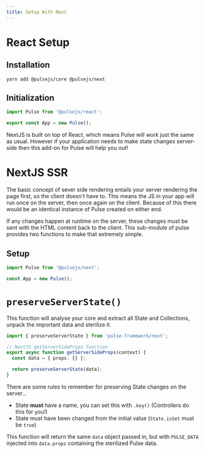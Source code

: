 ```yaml
---
title: Setup With Next
---
```


# React Setup

## Installation

```
yarn add @pulsejs/core @pulsejs/next
```

## Initialization

```ts
import Pulse from '@pulsejs/react';

export const App = new Pulse();
```

NextJS is built on top of React, which means Pulse will work just the same as usual. However if your application needs to make state changes server-side then this add-on for Pulse will help you out!

# NextJS SSR

The basic concept of sever side rendering entails your server rendering the page first, so the client doesn't have to. This means the JS in your app will run once on the server, then once again on the client. Because of this there would be an identical instance of Pulse created on either end.

If any changes happen at runtime on the server, these changes must be sent with the HTML content back to the client. This sub-module of pulse provides two functions to make that extremely simple.

## Setup

```ts
import Pulse from '@pulsejs/next';

const App = new Pulse();
```

# `preserveServerState()`

This function will analyse your core and extract all State and Collections, unpack the important data and sterilize it.

```ts
import { preserveServerState } from 'pulse-framework/next';

// NextJS getServerSideProps function
export async function getServerSideProps(context) {
  const data = { props: {} };

  return preserveServerState(data);
}
```

There are some rules to remember for preserving State changes on the server...

- State **must** have a name, you can set this with `.key()` (Controllers do this for you!)
- State must have been changed from the initial value (`State.isSet` must be `true`)

This function will return the same `data` object passed in, but with `PULSE_DATA` injected into `data.props` containing the sterilized Pulse data.
